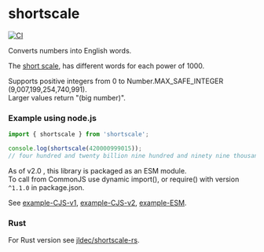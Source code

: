 # shortscale
[![CI](https://github.com/jldec/shortscale/workflows/CI/badge.svg)](https://github.com/jldec/shortscale/actions)

Converts numbers into English words.

The [short scale](https://en.wikipedia.org/wiki/Long_and_short_scales#Comparison),
has different words for each power of 1000.

Supports positive integers from 0 to Number.MAX_SAFE_INTEGER (9,007,199,254,740,991).  
Larger values return "(big number)".

### Example using node.js
```js
import { shortscale } from 'shortscale';

console.log(shortscale(420000999015));
// four hundred and twenty billion nine hundred and ninety nine thousand and fifteen
```

As of v2.0 , this library is packaged as an ESM module.  
To call from CommonJS use dynamic import(), or require() with version `^1.1.0` in package.json.

See [example-CJS-v1](example-CJS-v1), [example-CJS-v2](example-CJS-v2), [example-ESM](example-ESM).

### Rust
For Rust version see [jldec/shortscale-rs](https://github.com/jldec/shortscale-rs).
